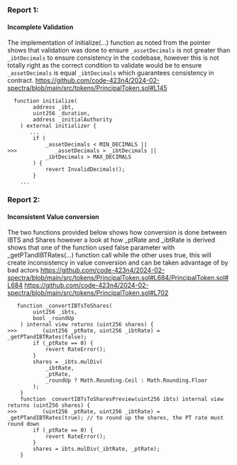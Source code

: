 ### Report 1:
#### Incomplete Validation
The implementation of initialize(...) function as noted from the pointer shows that validation was done to ensure `_assetDecimals` is not greater than `_ibtDecimals` to ensure consistency in the codebase, however this is not totally right as the correct condition to validate would be to ensure `_assetDecimals` is equal `_ibtDecimals` which guarantees consistency in contract.
https://github.com/code-423n4/2024-02-spectra/blob/main/src/tokens/PrincipalToken.sol#L145
```solidity
  function initialize(
        address _ibt,
        uint256 _duration,
        address _initialAuthority
    ) external initializer {
       ...
        if (
            _assetDecimals < MIN_DECIMALS ||
>>>            _assetDecimals > _ibtDecimals ||
            _ibtDecimals > MAX_DECIMALS
        ) {
            revert InvalidDecimals();
        }
    ...
```
###  Report 2:
#### Inconsistent Value conversion
The two functions provided below shows how conversion is done between IBTS and Shares however a look at how _ptRate and _ibtRate is derived shows that one of the function used false parameter with _getPTandIBTRates(...) function call while the other uses true, this will create inconsistency in value conversion and can be taken advantage of by bad actors
https://github.com/code-423n4/2024-02-spectra/blob/main/src/tokens/PrincipalToken.sol#L684/PrincipalToken.sol#L684
https://github.com/code-423n4/2024-02-spectra/blob/main/src/tokens/PrincipalToken.sol#L702
```solidity
   function _convertIBTsToShares(
        uint256 _ibts,
        bool _roundUp
    ) internal view returns (uint256 shares) {
>>>        (uint256 _ptRate, uint256 _ibtRate) = _getPTandIBTRates(false);
        if (_ptRate == 0) {
            revert RateError();
        }
        shares = _ibts.mulDiv(
            _ibtRate,
            _ptRate,
            _roundUp ? Math.Rounding.Ceil : Math.Rounding.Floor
        );
    }
    function _convertIBTsToSharesPreview(uint256 ibts) internal view returns (uint256 shares) {
>>>        (uint256 _ptRate, uint256 _ibtRate) = _getPTandIBTRates(true); // to round up the shares, the PT rate must round down
        if (_ptRate == 0) {
            revert RateError();
        }
        shares = ibts.mulDiv(_ibtRate, _ptRate);
    }
```